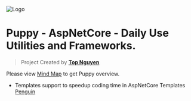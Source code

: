 ﻿![Logo](Puppy.ico)
# Puppy - AspNetCore - Daily Use Utilities and Frameworks.
> Project Created by [**Top Nguyen**](http://topnguyen.net)

Please view [Mind Map](https://github.com/stssoftware/Puppy/blob/master/Mind%20Map.pdf) to get Puppy overview.

- Templates support to speedup coding time in AspNetCore Templates [Penguin](https://github.com/stssoftware/Penguin)